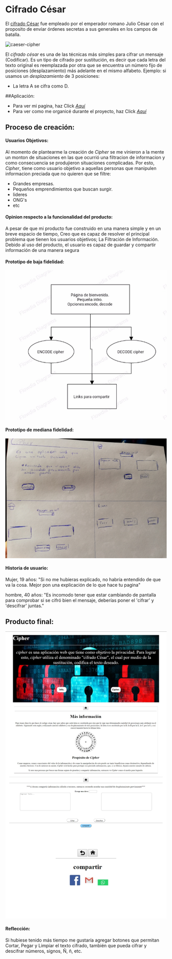 # Cifrado César
El [cifrado César](https://en.wikipedia.org/wiki/Caesar_cipher) fue empleado por el emperador romano Julio César con el proposito de enviar órdenes secretas a sus generales en los campos de batalla.

![caeser-cipher](https://i.pinimg.com/736x/10/b3/d2/10b3d21a4714660514dd327361c13459.jpg)

El _cifrado césar_ es una de las técnicas más simples para cifrar un mensaje (Codificar). Es un tipo de cifrado por sustitución, es decir que cada letra del texto original es reemplazada por otra que se encuentra un número fijo de posiciones (desplazamiento) más adelante en el mismo alfabeto.
Ejemplo: si usamos un _desplazamiento_ de 3 posiciones:
- La letra A se cifra como D.

##Aplicación:
- Para ver mi pagina, haz Click [*_Aquí_*](https://mariapazbeltran.github.io/SCL011-Cipher/src/index.html)
- Para ver como me organicé durante el proyecto, haz Click [*_Aquí_*](https://trello.com/b/t72qvdzf/cipher)

## Proceso de creación:
#### Usuarios Objetivos:
Al momento de plantearme la creación de _Cipher_ se me vinieron a la mente un monton de situaciones en las que ocurrió una filtracion de informacion y como consecuencia se produjieron situaciones complicadas. Por esto, _Cipher_, tiene como usuario objetivo a aquellas personas que manipulen informacion preciada que no quieren que se filtre:
- Grandes empresas.
- Pequeños emprendimientos que buscan surgir.
- lideres
- ONG's
- etc

#### Opinion respecto a la funcionalidad del producto:
A pesar de que mi producto fue construido en una manera simple y en un breve espacio de tiempo, Creo que es capaz de resolver el principal problema que tienen los usuarios objetivos; La Filtración de Información.
Debido al uso del producto, el usuario es capaz de guardar y compartir información de una manera segura

#### Prototipo de baja fidelidad:

![Control-de-Flujo](https://raw.githubusercontent.com/mariaPazBeltran/SCL011-Cipher/master/ControlDeFlujo.jpg)

#### Prototipo de mediana fidelidad:

![Sketch](https://raw.githubusercontent.com/mariaPazBeltran/SCL011-Cipher/master/sketch.jpg)

#### Historia de usuario:

Mujer, 19 años:
"Si no me hubieras explicado, no habría entendido de que va la cosa. Mejor pon una explicación de lo que hace tu pagina"

hombre, 40 años:
"Es incomodo tener que estar cambiando de pantalla para comprobar si se cifró bien el mensaje, deberías poner el 'cifrar' y 'descifrar' juntas."

## Producto final:
![Producto-Final](https://raw.githubusercontent.com/mariaPazBeltran/SCL011-Cipher/master/productoFinal.jpg)

#### Reflección:
Si hubiese tenido más tiempo me gustaría agregar botones que permitan Cortar, Pegar y Limpiar el texto cifrado, también que pueda cifrar y descifrar números, signos, Ñ, ñ, etc.